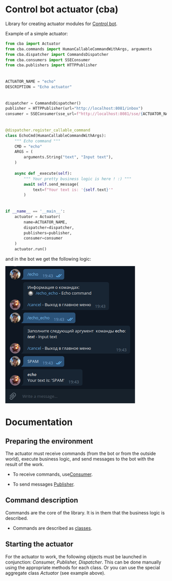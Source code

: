 # Control bot actuator (cba)

Library for creating actuator modules for [Control bot](https://github.com/osipov-andrey/control_bot).

Example of a simple actuator:

```python
from cba import Actuator
from cba.commands import HumanCallableCommandWithArgs, arguments
from cba.dispatcher import CommandsDispatcher
from cba.consumers import SSEConsumer
from cba.publishers import HTTPPublisher


ACTUATOR_NAME = "echo"
DESCRIPTION = "Echo actuator"


dispatcher = CommandsDispatcher()
publisher = HTTPPublisher(url="http://localhost:8081/inbox")
consumer = SSEConsumer(sse_url=f"http://localhost:8081/sse/{ACTUATOR_NAME}/events")


@dispatcher.register_callable_command
class EchoCmd(HumanCallableCommandWithArgs):
    """ Echo command """
    CMD = "echo"
    ARGS = (
        arguments.String("text", "Input text"),
    )

    async def _execute(self):
        """ Your pretty business logic is here ! :) """
        await self.send_message(
            text=f"Your text is: '{self.text}'"
        )


if __name__ == '__main__':
    actuator = Actuator(
        name=ACTUATOR_NAME,
        dispatcher=dispatcher,
        publishers=publisher,
        consumer=consumer
    )
    actuator.run()

```

and in the bot we get the following logic:



![Alt-текст](https://github.com/osipov-andrey/control_bot_actuator/blob/master/docs/telegram_echo.png?raw=true "Echo dialog")

# Documentation

## Preparing the environment

The actuator must receive commands (from the bot or from the outside world), execute business logic,
and send messages to the bot with the result of the work.

- To receive commands, use[Consumer](https://github.com/osipov-andrey/control_bot_actuator/blob/master/docs/CONSUMER.md).

- To send messages [Publisher](https://github.com/osipov-andrey/control_bot_actuator/blob/master/docs/PUBLISHERS.md).

## Command description

Commands are the core of the library. It is in them that the business logic is described.
- Commands are described as [classes](https://github.com/osipov-andrey/control_bot_actuator/blob/master/docs/COMMANDS.md). 


## Starting the actuator

For the actuator to work, the following objects must be launched in conjunction: _Consumer, Publisher, Dispatcher_.
This can be done manually using the appropriate methods for each class.
Or you can use the special aggregate class _Actuator_ (see example above).
